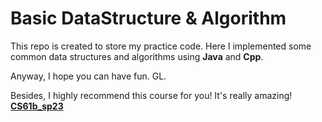 # Basic DataStructure & Algorithm
This repo is created to store my practice code. Here I implemented some common data structures and algorithms using **Java** and **Cpp**.

Anyway, I hope you can have fun. GL.

Besides, I highly recommend this course for you! It's really amazing!  **[CS61b_sp23](https://sp23.datastructur.es/)**
